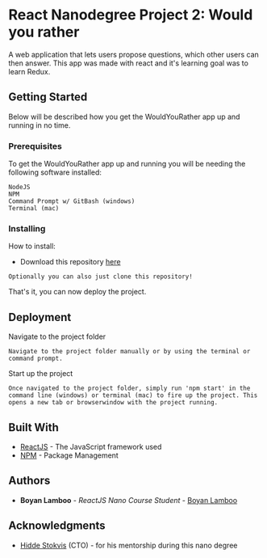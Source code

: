 # React Nanodegree Project 2: Would you rather

A web application that lets users propose questions, which other users can then answer. This app was made with react and it's learning goal was to learn Redux.

## Getting Started

Below will be described how you get the WouldYouRather app up and running in no time.

### Prerequisites

To get the WouldYouRather app up and running you will be needing the following software installed:

```
NodeJS
NPM
Command Prompt w/ GitBash (windows)
Terminal (mac)
```

### Installing

How to install:

* Download this repository [here](https://github.com/boyanlamboo/udacity-would-you-rather/archive/master.zip)

```
Optionally you can also just clone this repository!
```

That's it, you can now deploy the project.

## Deployment

Navigate to the project folder

```
Navigate to the project folder manually or by using the terminal or command prompt.
```

Start up the project

```
Once navigated to the project folder, simply run 'npm start' in the command line (windows) or terminal (mac) to fire up the project. This opens a new tab or browserwindow with the project running.
```

## Built With

* [ReactJS](https://reactjs.org/) - The JavaScript framework used
* [NPM](https://www.npmjs.com/) - Package Management

## Authors

* **Boyan Lamboo** - *ReactJS Nano Course Student* - [Boyan Lamboo](https://github.com/boyanlamboo)


## Acknowledgments

* [Hidde Stokvis](https://github.com/hiddestokvis) (CTO) - for his mentorship during this nano degree
